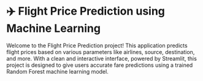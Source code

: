 # ✈️ Flight Price Prediction using Machine Learning

Welcome to the Flight Price Prediction project! This application predicts flight prices based on various parameters like
airlines, source, destination, and more. With a clean and interactive interface, powered by Streamlit, this project is 
designed to give users accurate fare predictions using a trained Random Forest machine learning model.
